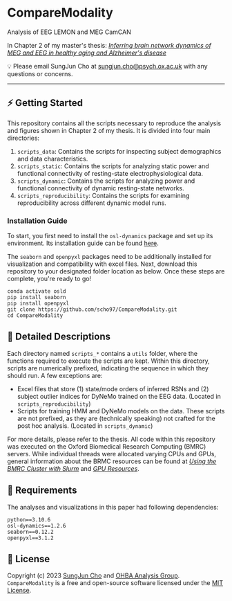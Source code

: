 # CompareModality
Analysis of EEG LEMON and MEG CamCAN

In Chapter 2 of my master's thesis: [_Inferring brain network dynamics of MEG and EEG in healthy aging and Alzheimer's disease_](https://ora.ox.ac.uk/objects/uuid:27faa894-b350-4da4-a7e4-7611dbd86791)

💡 Please email SungJun Cho at sungjun.cho@psych.ox.ac.uk with any questions or concerns.

---

## ⚡️ Getting Started

This repository contains all the scripts necessary to reproduce the analysis and figures shown in Chapter 2 of my thesis. It is divided into four main directories:

1. `scripts_data`: Contains the scripts for inspecting subject demographics and data characteristics.
2. `scripts_static`: Contains the scripts for analyzing static power and functional connectivity of resting-state electrophysiological data.
3. `scripts_dynamic`: Contains the scripts for analyzing power and functional connectivity of dynamic resting-state networks.
4. `scripts_reproducibility`: Contains the scripts for examining reproducibility across different dynamic model runs.

### Installation Guide
To start, you first need to install the `osl-dynamics` package and set up its environment. Its installation guide can be found [here](https://github.com/OHBA-analysis/osl-dynamics).

The `seaborn` and `openpyxl` packages need to be additionally installed for visualization and compatibility with excel files. Next, download this repository to your designated folder location as below. Once these steps are complete, you're ready to go!

```
conda activate osld
pip install seaborn
pip install openpyxl
git clone https://github.com/scho97/CompareModality.git
cd CompareModality
```

## 📄 Detailed Descriptions

Each directory named `scripts_*` contains a `utils` folder, where the functions required to execute the scripts are kept. Within this directory, scripts are numerically prefixed, indicating the sequence in which they should run. A few exceptions are:

- Excel files that store (1) state/mode orders of inferred RSNs and (2) subject outlier indices for DyNeMo trained on the EEG data. (Located in `scripts_reproducibility`)
- Scripts for training HMM and DyNeMo models on the data. These scripts are not prefixed, as they are (technically speaking) not crafted for the post hoc analysis. (Located in `scripts_dynamic`)

For more details, please refer to the thesis. All code within this repository was executed on the Oxford Biomedical Research Computing (BMRC) servers. While individual threads were allocated varying CPUs and GPUs, general information about the BRMC resources can be found at [_Using the BMRC Cluster with Slurm_](https://www.medsci.ox.ac.uk/for-staff/resources/bmrc/using-the-bmrc-cluster-with-slurm) and [_GPU Resources_](https://www.medsci.ox.ac.uk/for-staff/resources/bmrc/gpu-resources).

## 🎯 Requirements
The analyses and visualizations in this paper had following dependencies:

```
python==3.10.6
osl-dynamics==1.2.6
seaborn==0.12.2
openpyxl==3.1.2
```

## 🪪 License
Copyright (c) 2023 [SungJun Cho](https://github.com/scho97) and [OHBA Analysis Group](https://github.com/OHBA-analysis). `CompareModality` is a free and open-source software licensed under the [MIT License](https://github.com/scho97/CompareModality/blob/main/LICENSE).
